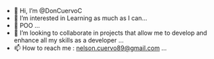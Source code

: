 - 👋 Hi, I’m @DonCuervoC
- 👀 I’m interested in Learning as much as I can...
- 🌱 POO ...
- 💞️ I’m looking to collaborate in projects that allow me to develop and enhance all my skills as a developer ...
- 📫 How to reach me : nelson.cuervo89@gmail.com ...

<!---
DonCuervoC/DonCuervoC is a ✨ special ✨ repository because its `README.md` (this file) appears on your GitHub profile.
You can click the Preview link to take a look at your changes.
--->
